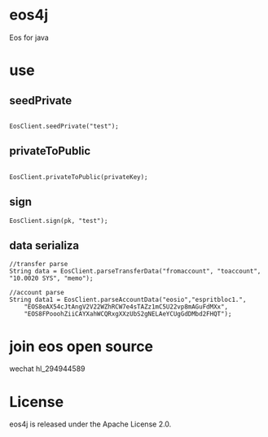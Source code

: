 # eos4j

Eos for java

# use

## seedPrivate

```

EosClient.seedPrivate("test");

```

## privateToPublic

```

EosClient.privateToPublic(privateKey);

```

## sign

```
EosClient.sign(pk, "test");

```

## data serializa

```
//transfer parse
String data = EosClient.parseTransferData("fromaccount", "toaccount", "10.0020 SYS", "memo");

//account parse
String data1 = EosClient.parseAccountData("eosio","espritbloc1.",
	"EOS8eAX54cJtAngV2V22WZhRCW7e4sTAZz1mC5U22vp8mAGuFdMXx",
	"EOS8FPooohZiiCAYXahWCQRxgXXzUbS2gNELAeYCUgGdDMbd2FHQT");

```

# join eos open source 

wechat hl_294944589
 
# License

eos4j is released under the Apache License 2.0.

